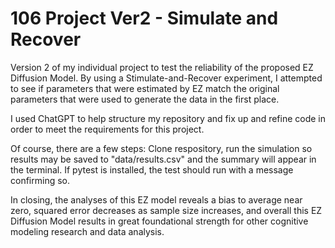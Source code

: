 # 106 Project Ver2 - Simulate and Recover

Version 2 of my individual project to test the reliability of the proposed EZ Diffusion Model. By using a Stimulate-and-Recover experiment, I attempted to see if parameters that were estimated by EZ match the original parameters that were used to generate the data in the first place.

I used ChatGPT to help structure my repository and fix up and refine code in order to meet the requirements for this project.

Of course, there are a few steps: Clone respository, run the simulation so results may be saved to "data/results.csv" and the summary will appear in the terminal. If pytest is installed, the test should run with a message confirming so. 

In closing, the analyses of this EZ model reveals a bias to average near zero, squared error decreases as sample size increases, and overall this EZ Diffusion Model results in great foundational strength for other cognitive modeling research and data analysis.

